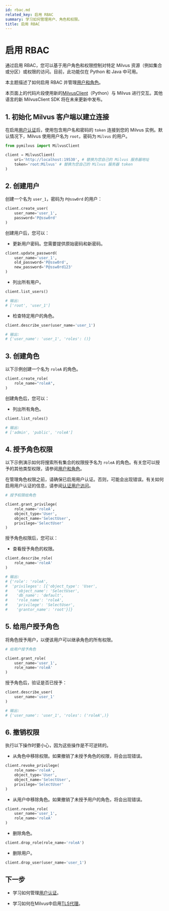 ```yaml
---
id: rbac.md
related_key: 启用 RBAC
summary: 学习如何管理用户、角色和权限。
title: 启用 RBAC
---
```


# 启用 RBAC

通过启用 RBAC，您可以基于用户角色和权限控制对特定 Milvus 资源（例如集合或分区）或权限的访问。目前，此功能仅在 Python 和 Java 中可用。

本主题描述了如何启用 RBAC 并管理[用户和角色](users_and_roles.md)。

<div class="alert note">

本页面上的代码片段使用新的<a href="https://milvus.io/api-reference/pymilvus/v2.4.x/About.md">MilvusClient</a>（Python）与 Milvus 进行交互。其他语言的新 MilvusClient SDK 将在未来更新中发布。

</div>

## 1. 初始化 Milvus 客户端以建立连接

在启用[用户认证](authenticate.md)后，使用包含用户名和密码的 `token` 连接到您的 Milvus 实例。默认情况下，Milvus 使用用户名为 `root`，密码为 `Milvus` 的用户。

```python
from pymilvus import MilvusClient

client = MilvusClient(
    uri='http://localhost:19530', # 替换为您自己的 Milvus 服务器地址
    token='root:Milvus' # 替换为您自己的 Milvus 服务器 token
)
```

## 2. 创建用户

创建一个名为 `user_1`，密码为 `P@ssw0rd` 的用户：

```python
client.create_user(
    user_name='user_1',
    password='P@ssw0rd'
)
```

创建用户后，您可以：

- 更新用户密码。您需要提供原始密码和新密码。

```python
client.update_password(
    user_name='user_1',
    old_password='P@ssw0rd',
    new_password='P@ssw0rd123'
)
```

- 列出所有用户。

```python
client.list_users()

# 输出:
# ['root', 'user_1']
```

- 检查特定用户的角色。

```python
client.describe_user(user_name='user_1')

# 输出:
# {'user_name': 'user_1', 'roles': ()}
```

## 3. 创建角色

以下示例创建一个名为 `roleA` 的角色。

```python
client.create_role(
    role_name="roleA",
)
```

创建角色后，您可以：

- 列出所有角色。

```python
client.list_roles()

# 输出:
# ['admin', 'public', 'roleA']
```

## 4. 授予角色权限

以下示例演示如何将搜索所有集合的权限授予名为 `roleA` 的角色。有关您可以授予的其他类型权限，请参阅[用户和角色](users_and_roles.md)。

在管理角色权限之前，请确保已启用用户认证。否则，可能会出现错误。有关如何启用用户认证的信息，请参阅[认证用户访问](authenticate.md)。

```python
# 授予权限给角色

client.grant_privilege(
    role_name='roleA',
    object_type='User',
    object_name='SelectUser',
    privilege='SelectUser'
)
```

授予角色权限后，您可以：

- 查看授予角色的权限。
```python
client.describe_role(
    role_name='roleA'
)

# 输出:
# {'role': 'roleA',
#  'privileges': [{'object_type': 'User',
#    'object_name': 'SelectUser',
#    'db_name': 'default',
#    'role_name': 'roleA',
#    'privilege': 'SelectUser',
#    'grantor_name': 'root'}]}
```

## 5. 给用户授予角色

将角色授予用户，以便该用户可以继承角色的所有权限。

```python
# 给用户授予角色

client.grant_role(
    user_name='user_1',
    role_name='roleA'
)
```

授予角色后，验证是否已授予：

```python
client.describe_user(
    user_name='user_1'
)

# 输出:
# {'user_name': 'user_1', 'roles': ('roleA',)}
```

## 6. 撤销权限

<div class="alert caution">

执行以下操作时要小心，因为这些操作是不可逆转的。

</div>

- 从角色中移除权限。如果撤销了未授予角色的权限，将会出现错误。

```python
client.revoke_privilege(
    role_name='roleA',
    object_type='User',
    object_name='SelectUser',
    privilege='SelectUser'
)
```

- 从用户中移除角色。如果撤销了未授予用户的角色，将会出现错误。

```python
client.revoke_role(
    user_name='user_1',
    role_name='roleA'
)
```

- 删除角色。

```python
client.drop_role(role_name='roleA')
```

- 删除用户。

```python
client.drop_user(user_name='user_1')
```

## 下一步

- 学习如何管理[用户认证](authenticate.md)。

- 学习如何在Milvus中启用[TLS代理](tls.md)。